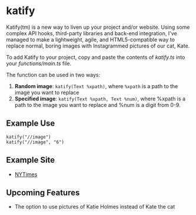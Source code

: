 # katify

Katify(tm) is a new way to liven up your project and/or website. Using some complex API hooks, third-party libraries and back-end integration, I've managed to make a lightweight, agile, and HTML5-compatible way to replace normal, boring images with Instagrammed pictures of our cat, Kate.

To add Katify to your project, copy and paste the contents of *katify.ts* into your *functions/main.ts* file.

The function can be used in two ways:

1. **Random image**: `katify(Text %xpath)`, where `%xpath` is a path to the image you want to replace
2. **Specified image**: `katify(Text %xpath, Text %num)`, where %xpath is a path to the image you want to replace and %num is a digit from 0-9.

## Example Use
    
    katify("//image")
    katify("//image", "6")

## Example Site

- [NYTimes](http://mmjlcatlin2499.nytimes.com.moovapp.com/)

## Upcoming Features

- The option to use pictures of Katie Holmes instead of Kate the cat